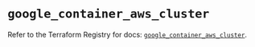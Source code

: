 # `google_container_aws_cluster`

Refer to the Terraform Registry for docs: [`google_container_aws_cluster`](https://registry.terraform.io/providers/hashicorp/google/6.30.0/docs/resources/container_aws_cluster).
